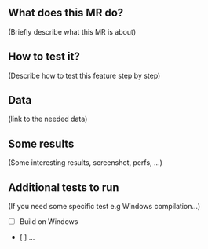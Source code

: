 ## What does this MR do?

(Briefly describe what this MR is about)

## How to test it?

(Describe how to test this feature step by step)

## Data

(link to the needed data)

## Some results

(Some interesting results, screenshot, perfs, ...)

## Additional tests to run

(If you need some specific test e.g Windows compilation...)

- [ ] Build on Windows
- [ ] ...
